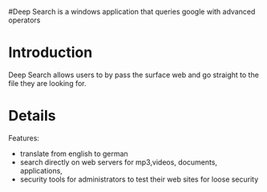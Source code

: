 #Deep Search is a windows application that queries google with advanced operators

# Introduction #

Deep Search allows users to by pass the surface web and go straight to the file they are looking for.


# Details #

Features:
  * translate from english to german
  * search directly on web servers for mp3,videos, documents, applications,
  * security tools for administrators to test their web sites for loose security